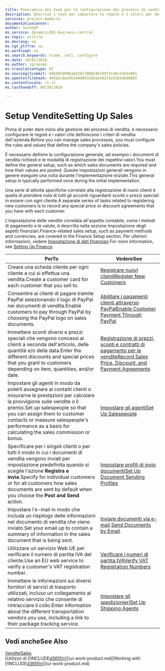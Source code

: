 ```yaml
---
title: Panoramica dei task per la configurazione dei processi di vendita | Documenti Microsoft
description: Descrive i task per impostare le regole e i valori per definire i criteri e processi di vendita.
services: project-madeira
documentationcenter: 
author: SorenGP
ms.service: dynamics365-business-central
ms.topic: article
ms.devlang: na
ms.tgt_pltfrm: na
ms.workload: na
ms.search.keywords: trade, sell, configure
ms.date: 10/01/2018
ms.author: sgroespe
ms.translationtype: HT
ms.sourcegitcommit: 9dbd92409ba02281f008246194f3ce0c53e4e001
ms.openlocfilehash: 445b2c8ad3b5d4989324bae3d27423163d6808b5
ms.contentlocale: it-it
ms.lasthandoff: 09/28/2018

---
```

# <a name="setting-up-sales"></a><span data-ttu-id="cc8bc-103">Setup Vendite</span><span class="sxs-lookup"><span data-stu-id="cc8bc-103">Setting Up Sales</span></span>
<span data-ttu-id="cc8bc-104">Prima di poter dare inizio alla gestione dei processi di vendita, è necessario configurare le regole e i valori che definiscono i criteri di vendita dell'azienda.</span><span class="sxs-lookup"><span data-stu-id="cc8bc-104">Before you can manage sales processes, you must configure the rules and values that define the company's sales policies.</span></span>

<span data-ttu-id="cc8bc-105">È necessario definire la configurazione generale, ad esempio i documenti di vendita richiesti e le modalità di registrazione dei rispettivi valori.</span><span class="sxs-lookup"><span data-stu-id="cc8bc-105">You must define the general setup, such as which sales documents are required and how their values are posted.</span></span> <span data-ttu-id="cc8bc-106">Queste impostazioni generali vengono in genere eseguite una volta durante l'implementazione iniziale.</span><span class="sxs-lookup"><span data-stu-id="cc8bc-106">This general setup is typically performed once during the initial implementation.</span></span>

<span data-ttu-id="cc8bc-107">Una serie di attività specifiche correlate alla registrazione di nuovi clienti è quella di prendere nota di tutti gli accordi riguardanti sconti o prezzi speciali in essere con ogni cliente.</span><span class="sxs-lookup"><span data-stu-id="cc8bc-107">A separate series of tasks related to registering new customers is to record any special price or discount agreements that you have with each customer.</span></span>

<span data-ttu-id="cc8bc-108">L'impostazione delle vendite correlata all'aspetto contabile, come i metodi di pagamento e le valute, è descritta nella sezione Impostazione degli aspetti finanziari.</span><span class="sxs-lookup"><span data-stu-id="cc8bc-108">Finance-related sales setup, such as payment methods and currencies, are covered in the Finance Setup section.</span></span> <span data-ttu-id="cc8bc-109">Per ulteriori informazioni, vedere [Impostazione di dati finanziari](finance-setup-finance.md).</span><span class="sxs-lookup"><span data-stu-id="cc8bc-109">For more information, see [Setting Up Finance](finance-setup-finance.md).</span></span>

| <span data-ttu-id="cc8bc-110">Per</span><span class="sxs-lookup"><span data-stu-id="cc8bc-110">To</span></span> | <span data-ttu-id="cc8bc-111">Vedere</span><span class="sxs-lookup"><span data-stu-id="cc8bc-111">See</span></span> |
| --- | --- |
| <span data-ttu-id="cc8bc-112">Creare una scheda cliente per ogni cliente a cui si effettua una vendita.</span><span class="sxs-lookup"><span data-stu-id="cc8bc-112">Create a customer card for each customer that you sell to.</span></span> |[<span data-ttu-id="cc8bc-113">Registrare nuovi clienti</span><span class="sxs-lookup"><span data-stu-id="cc8bc-113">Register New Customers</span></span>](sales-how-register-new-customers.md) |
| <span data-ttu-id="cc8bc-114">Consentire ai clienti di pagare tramite PayPal selezionando il logo di PayPal nei documenti di vendita.</span><span class="sxs-lookup"><span data-stu-id="cc8bc-114">Enable customers to pay through PayPal by choosing the PayPal logo on sales documents.</span></span> |[<span data-ttu-id="cc8bc-115">Abilitare i pagamenti clienti attraverso PayPal</span><span class="sxs-lookup"><span data-stu-id="cc8bc-115">Enable Customer Payment Through PayPal</span></span>](sales-how-enable-payment-service-extensions.md) |
| <span data-ttu-id="cc8bc-116">Immettere sconti diversi e prezzi speciali che vengono concessi ai clienti a seconda dell'articolo, delle quantità e/o della data.</span><span class="sxs-lookup"><span data-stu-id="cc8bc-116">Enter the different discounts and special prices that you grant to customers depending on item, quantities, and/or date.</span></span> |[<span data-ttu-id="cc8bc-117">Registrazione di prezzi, sconti e contratti di pagamento per le vendite</span><span class="sxs-lookup"><span data-stu-id="cc8bc-117">Record Sales Price, Discount, and Payment Agreements</span></span>](sales-how-record-sales-price-discount-payment-agreements.md) |
| <span data-ttu-id="cc8bc-118">Impostare gli agenti in modo da poterli assegnare ai contatti clienti o misurarne le prestazioni per calcolare la provvigione sulle vendite o il premio.</span><span class="sxs-lookup"><span data-stu-id="cc8bc-118">Set up salespeople so that you can assign them to customer contacts or measure salespeople's performance as a basis for calculating the sales commission or bonus.</span></span> |[<span data-ttu-id="cc8bc-119">Impostare gli agenti</span><span class="sxs-lookup"><span data-stu-id="cc8bc-119">Set Up Salespeople</span></span>](sales-how-setup-salespeople.md) |
| <span data-ttu-id="cc8bc-120">Specificare per i singoli clienti o per tutti il modo in cui i documenti di vendita vengono inviati per impostazione predefinita quando si sceglie l'azione **Registra e invia**.</span><span class="sxs-lookup"><span data-stu-id="cc8bc-120">Specify for individual customers or for all customers how sales documents are sent by default when you choose the **Post and Send** action.</span></span> |[<span data-ttu-id="cc8bc-121">Impostare profili di invio documenti</span><span class="sxs-lookup"><span data-stu-id="cc8bc-121">Set Up Document Sending Profiles</span></span>](sales-how-setup-document-send-profiles.md) |
| <span data-ttu-id="cc8bc-122">Impostare l'e-mail in modo che includa un riepilogo delle informazioni nel documento di vendita che viene inviato.</span><span class="sxs-lookup"><span data-stu-id="cc8bc-122">Set your email up to contain a summary of information in the sales document that is being sent.</span></span> |<span data-ttu-id="cc8bc-123">[Inviare documenti via e-mail](ui-how-send-documents-email.md).</span><span class="sxs-lookup"><span data-stu-id="cc8bc-123">[Send Documents by Email](ui-how-send-documents-email.md).</span></span> |
|<span data-ttu-id="cc8bc-124">Utilizzare un servizio Web UE per verificare il numero di partita IVA del cliente.</span><span class="sxs-lookup"><span data-stu-id="cc8bc-124">Use an EU web service to verify a customer's VAT registration number.</span></span>|[<span data-ttu-id="cc8bc-125">Verificare i numeri di partita IVA</span><span class="sxs-lookup"><span data-stu-id="cc8bc-125">Verify VAT Registration Numbers</span></span>](finance-setup-vat.md)|
|<span data-ttu-id="cc8bc-126">Immettere le informazioni sui diversi fornitori di servizi di trasporto utilizzati, incluso un collegamento al relativo servizio che consente di rintracciare il collo.</span><span class="sxs-lookup"><span data-stu-id="cc8bc-126">Enter information about the different transportation vendors you use, including a link to their package tracking service.</span></span>|[<span data-ttu-id="cc8bc-127">Impostare gli spedizionieri</span><span class="sxs-lookup"><span data-stu-id="cc8bc-127">Set Up Shipping Agents</span></span>](sales-how-to-set-up-shipping-agents.md)|

## <a name="see-also"></a><span data-ttu-id="cc8bc-128">Vedi anche</span><span class="sxs-lookup"><span data-stu-id="cc8bc-128">See Also</span></span>
[<span data-ttu-id="cc8bc-129">Vendite</span><span class="sxs-lookup"><span data-stu-id="cc8bc-129">Sales</span></span>](sales-manage-sales.md)  
<span data-ttu-id="cc8bc-130">[Utilizzo di [!INCLUDE[d365fin](includes/d365fin_md.md)]](ui-work-product.md)</span><span class="sxs-lookup"><span data-stu-id="cc8bc-130">[Working with [!INCLUDE[d365fin](includes/d365fin_md.md)]](ui-work-product.md)</span></span>

